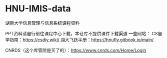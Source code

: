 # HNU-IMIS-data
湖南大学信息管理与信息系统课程资料

PPT资料请自行前往课程中心下载，本仓库不提供课件下载渠道
一些网站：
CS自学指南：https://csdiy.wiki/
湖大飞跃手册：https://hnufly.gitbook.io/main/


CNRDS（这个库管院是买了的）：https://www.cnrds.com/Home/Login
